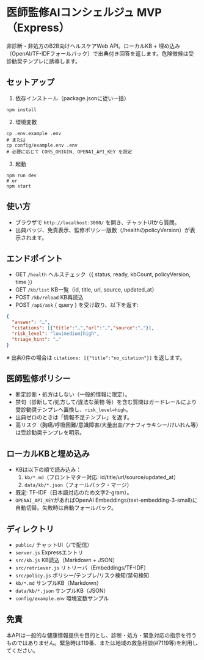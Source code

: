 # 医師監修AIコンシェルジュ MVP（Express）

非診断・非処方のB2B向けヘルスケアWeb API。ローカルKB + 埋め込み（OpenAI/TF-IDFフォールバック）で出典付き回答を返します。危険徴候は受診勧奨テンプレに誘導します。

## セットアップ
1) 依存インストール（package.jsonに従い一括）
```
npm install
```
2) 環境変数
```
cp .env.example .env
# または
cp config/example.env .env
# 必要に応じて CORS_ORIGIN, OPENAI_API_KEY を設定
```
3) 起動
```
npm run dev
# or
npm start
```

## 使い方
- ブラウザで `http://localhost:3000/` を開き、チャットUIから質問。
- 出典バッジ、免責表示、監修ポリシー版数（/healthのpolicyVersion）が表示されます。

## エンドポイント
- GET `/health` ヘルスチェック（{ status, ready, kbCount, policyVersion, time }）
- GET `/kb/list` KB一覧（id, title, url, source, updated_at）
- POST `/kb/reload` KB再読込
- POST `/api/ask` { query } を受け取り、以下を返す:
```json
{
  "answer": "…",
  "citations": [{"title":"…","url":"…","source":"…"}],
  "risk_level": "low|medium|high",
  "triage_hint": "…"
}
```
※ 出典0件の場合は `citations: [{"title":"no_citation"}]` を返します。

## 医師監修ポリシー
- 断定診断・処方はしない（一般的情報に限定）。
- 禁句（診断して/処方して/違法な薬物 等）を含む質問はガードレールにより受診勧奨テンプレへ置換し、`risk_level=high`。
- 出典ゼロのときは「情報不足テンプレ」を返す。
- 高リスク（胸痛/呼吸困難/意識障害/大量出血/アナフィラキシー/けいれん等）は受診勧奨テンプレを明示。

## ローカルKBと埋め込み
- KBは以下の順で読み込み：
  1. `kb/*.md`（フロントマター対応: id/title/url/source/updated_at）
  2. `data/kb/*.json`（フォールバック・マージ）
- 既定: TF-IDF（日本語対応のため文字2-gram）。
- `OPENAI_API_KEY`があればOpenAI Embeddings(text-embedding-3-small)に自動切替。失敗時は自動フォールバック。

## ディレクトリ
- `public/` チャットUI（`/`で配信）
- `server.js` Expressエントリ
- `src/kb.js` KB読込（Markdown + JSON）
- `src/retriever.js` リトリーバ（Embeddings/TF-IDF）
- `src/policy.js` ポリシー/テンプレ/リスク検知/禁句検知
- `kb/*.md` サンプルKB（Markdown）
- `data/kb/*.json` サンプルKB（JSON）
- `config/example.env` 環境変数サンプル

## 免責
本APIは一般的な健康情報提供を目的とし、診断・処方・緊急対応の指示を行うものではありません。緊急時は119番、または地域の救急相談(#7119等)を利用してください。

